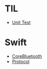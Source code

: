 # TIL
- [Unit Test](UnitTest.md)

# Swift
- [CoreBluetooth](Swift/CoreBluetooth.md)
- [Protocol](Swift/Protocol.md)

